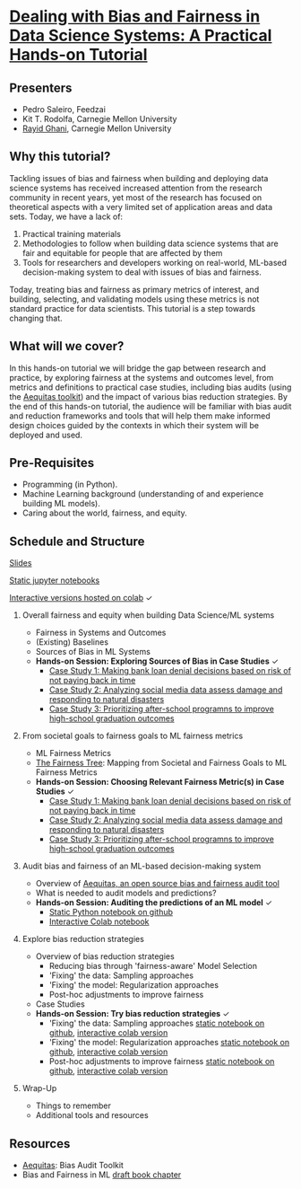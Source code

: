 # [Dealing with Bias and Fairness in Data Science Systems: A Practical Hands-on Tutorial](https://dssg.github.io/fairness_tutorial/)

## Presenters

* Pedro Saleiro, Feedzai
* Kit T. Rodolfa, Carnegie Mellon University
* [Rayid Ghani](http://www.rayidghani.com), Carnegie Mellon University


## Why this tutorial?

Tackling issues of bias and fairness when building and deploying data science systems has received increased attention from the research community in recent years, yet most of the research has focused on theoretical aspects with a very limited set of application areas and data sets.  Today, we have a lack of:
1. Practical training materials
2. Methodologies to follow when building data science systems that are fair and equitable for people that are affected by them
3. Tools for researchers and developers working on real-world, ML-based decision-making system to deal with issues of bias and fairness.  

Today, treating bias and fairness as primary metrics of interest, and building, selecting, and validating models using these metrics is not standard practice for data scientists. This tutorial is a step towards changing that.

## What will we cover?

In this hands-on tutorial we will bridge the gap between research and practice, by exploring fairness at the systems and outcomes level, from metrics and definitions to practical case studies, including bias audits (using the [Aequitas toolkit](http://github.com/dssg/aequitas)) and the impact of various bias reduction strategies. By the end of this hands-on tutorial, the audience will be familiar with bias audit and reduction frameworks and tools that will help them make informed design choices guided by the contexts in which their system will be deployed and used.

## Pre-Requisites
- Programming (in Python).
- Machine Learning background (understanding of and experience building ML models).
- Caring about the world, fairness, and equity.

## Schedule and Structure
[Slides](https://docs.google.com/presentation/d/146n8pyvkbZ8sS0WA3Jixb6hNGTcaD31HMuX7HRjk1rE/edit?usp=sharing)

[Static jupyter notebooks](https://github.com/dssg/fairness_tutorial/tree/master/notebooks/)

[Interactive versions hosted on colab](https://dssg.github.io/fairness_tutorial/notebooks/) ✓

1. Overall fairness and equity when building Data Science/ML systems
    * Fairness in Systems and Outcomes
    * (Existing) Baselines
    * Sources of Bias in ML Systems
    * **Hands-on Session: Exploring Sources of Bias in Case Studies** ✓ 
        + [Case Study 1: Making bank loan denial decisions based on risk of not paying back in time](https://docs.google.com/document/d/16adKrjC8vLKpaoj0WeFhjMEqO1wolCZp5RldZGuQ16E/edit?usp=sharing)
        + [Case Study 2: Analyzing social media data assess damage and responding to natural disasters](https://docs.google.com/document/d/1cjzo3mhPB_Rvb5bMJqhLi4KbePMxgSXQ77M2WqdnjzQ/edit?usp=sharing)
        + [Case Study 3: Prioritizing after-school programns to improve high-school graduation outcomes](https://docs.google.com/document/d/1fyprl7HBMsXsXYCDyEfQL3iU8Q7lCCGtO64ixKuGPJA/edit?usp=sharing)
        
2. From societal goals to fairness goals to ML fairness metrics
    * ML Fairness Metrics
    * [The Fairness Tree](http://www.datasciencepublicpolicy.org/wp-content/uploads/2020/02/Fairness-Weeds.png): Mapping from Societal and Fairness Goals to ML Fairness Metrics
    * **Hands-on Session: Choosing Relevant Fairness Metric(s) in Case Studies** ✓ 
        + [Case Study 1: Making bank loan denial decisions based on risk of not paying back in time](https://docs.google.com/document/d/16adKrjC8vLKpaoj0WeFhjMEqO1wolCZp5RldZGuQ16E/edit?usp=sharing)
        + [Case Study 2: Analyzing social media data assess damage and responding to natural disasters](https://docs.google.com/document/d/1cjzo3mhPB_Rvb5bMJqhLi4KbePMxgSXQ77M2WqdnjzQ/edit?usp=sharing)
        + [Case Study 3: Prioritizing after-school programns to improve high-school graduation outcomes](https://docs.google.com/document/d/1fyprl7HBMsXsXYCDyEfQL3iU8Q7lCCGtO64ixKuGPJA/edit?usp=sharing)
        
3. Audit bias and fairness of an ML-based decision-making system
   * Overview of [Aequitas, an open source bias and fairness audit tool](http://www.datasciencepublicpolicy.org/projects/aequitas/)
   * What is needed to audit models and predictions?
   * **Hands-on Session: Auditing the predictions of an ML model** ✓ 
     + [Static Python notebook on github](https://github.com/dssg/fairness_tutorial/blob/master/notebooks/single_model_audit.ipynb)
     + [Interactive Colab notebook](https://colab.research.google.com/github/dssg/fairness_tutorial/blob/master/notebooks/single_model_audit.ipynb)
    
4. Explore bias reduction strategies
    * Overview of bias reduction strategies
        + Reducing bias through 'fairness-aware' Model Selection
        + 'Fixing' the data: Sampling approaches
        + 'Fixing' the model: Regularization approaches
        + Post-hoc adjustments to improve fairness
    * Case Studies
    * **Hands-on Session: Try bias reduction strategies** ✓
      + 'Fixing' the data: Sampling approaches [static notebook on github](https://github.com/dssg/fairness_tutorial/blob/master/notebooks/resampling.ipynb), [interactive colab version](https://colab.research.google.com/github/dssg/fairness_tutorial/blob/master/notebooks/resampling.ipynb)
      + 'Fixing' the model: Regularization approaches [static notebook on github](https://github.com/dssg/fairness_tutorial/blob/master/notebooks/fairlearn_reductions.ipynb), [interactive colab version](https://colab.research.google.com/github/dssg/fairness_tutorial/blob/master/notebooks/fairlearn_reductions.ipynb)
      + Post-hoc adjustments to improve fairness [static notebook on github](https://github.com/dssg/fairness_tutorial/blob/master/notebooks/equalizing_recall.ipynb), [interactive colab version](https://colab.research.google.com/github/dssg/fairness_tutorial/blob/master/notebooks/equalizing_recall.ipynb)
      
 5. Wrap-Up
    * Things to remember
    * Additional tools and resources

## Resources
- [Aequitas](http://www.datasciencepublicpolicy.org/projects/aequitas/): Bias Audit Toolkit
- Bias and Fairness in ML [draft book chapter](https://textbook.coleridgeinitiative.org/chap-bias.html)

